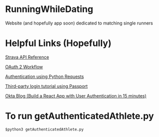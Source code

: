 # RunningWhileDating
Website (and hopefully app soon) dedicated to matching single runners

# Helpful Links (Hopefully)
[Strava API Reference](https://developers.strava.com/docs/reference/)

[OAuth 2 Workflow](https://requests-oauthlib.readthedocs.io/en/latest/oauth2_workflow.html#web-application-flow)

[Authentication using Python Requests](https://2.python-requests.org/en/master/user/authentication/)

[Third-party login tutorial using Passport](https://loopback.io/doc/en/lb3/Tutorial-third-party-login.html)

[Okta Blog (Build a React App with User Authentication in 15 minutes)](https://developer.okta.com/blog/2017/03/30/react-okta-sign-in-widget?Id=22779049&identityType=account&mkt_tok=eyJpIjoiWmpSaU5UazFZV0ptWlRFMSIsInQiOiJcL21DcUZUbWNXMzN3cDVsVXhkMk5LWHZYQzQ4MjVlN1F0c3BDUzZVRVBGNW9rdjVmZ205RHVpZ3ByT3ZQMzNFcldRMFgzbGIxdTFCcTZZMUpcL21JRVN5ZWltaTZuXC9WVmJhZWNHTDh4ckpseUxQRExnYlozVU1YUmk3RDFiQ2N4QyJ9)

# To run getAuthenticatedAthlete.py
```
$python3 getAuthenticatedAthlete.py
```
